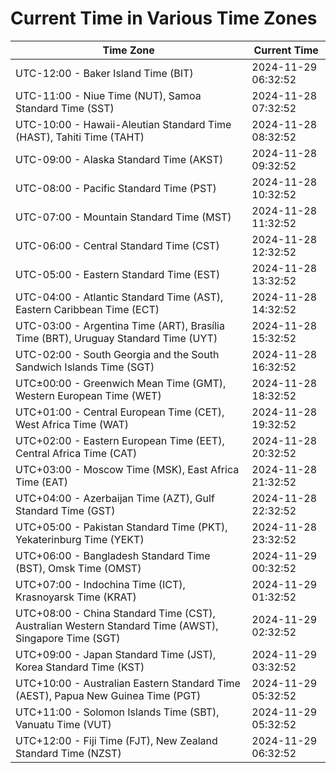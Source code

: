 # Current Time in Various Time Zones

| Time Zone | Current Time |
|-----------|--------------|
| UTC-12:00 - Baker Island Time (BIT) | 2024-11-29 06:32:52 |
| UTC-11:00 - Niue Time (NUT), Samoa Standard Time (SST) | 2024-11-28 07:32:52 |
| UTC-10:00 - Hawaii-Aleutian Standard Time (HAST), Tahiti Time (TAHT) | 2024-11-28 08:32:52 |
| UTC-09:00 - Alaska Standard Time (AKST) | 2024-11-28 09:32:52 |
| UTC-08:00 - Pacific Standard Time (PST) | 2024-11-28 10:32:52 |
| UTC-07:00 - Mountain Standard Time (MST) | 2024-11-28 11:32:52 |
| UTC-06:00 - Central Standard Time (CST) | 2024-11-28 12:32:52 |
| UTC-05:00 - Eastern Standard Time (EST) | 2024-11-28 13:32:52 |
| UTC-04:00 - Atlantic Standard Time (AST), Eastern Caribbean Time (ECT) | 2024-11-28 14:32:52 |
| UTC-03:00 - Argentina Time (ART), Brasília Time (BRT), Uruguay Standard Time (UYT) | 2024-11-28 15:32:52 |
| UTC-02:00 - South Georgia and the South Sandwich Islands Time (SGT) | 2024-11-28 16:32:52 |
| UTC±00:00 - Greenwich Mean Time (GMT), Western European Time (WET) | 2024-11-28 18:32:52 |
| UTC+01:00 - Central European Time (CET), West Africa Time (WAT) | 2024-11-28 19:32:52 |
| UTC+02:00 - Eastern European Time (EET), Central Africa Time (CAT) | 2024-11-28 20:32:52 |
| UTC+03:00 - Moscow Time (MSK), East Africa Time (EAT) | 2024-11-28 21:32:52 |
| UTC+04:00 - Azerbaijan Time (AZT), Gulf Standard Time (GST) | 2024-11-28 22:32:52 |
| UTC+05:00 - Pakistan Standard Time (PKT), Yekaterinburg Time (YEKT) | 2024-11-28 23:32:52 |
| UTC+06:00 - Bangladesh Standard Time (BST), Omsk Time (OMST) | 2024-11-29 00:32:52 |
| UTC+07:00 - Indochina Time (ICT), Krasnoyarsk Time (KRAT) | 2024-11-29 01:32:52 |
| UTC+08:00 - China Standard Time (CST), Australian Western Standard Time (AWST), Singapore Time (SGT) | 2024-11-29 02:32:52 |
| UTC+09:00 - Japan Standard Time (JST), Korea Standard Time (KST) | 2024-11-29 03:32:52 |
| UTC+10:00 - Australian Eastern Standard Time (AEST), Papua New Guinea Time (PGT) | 2024-11-29 05:32:52 |
| UTC+11:00 - Solomon Islands Time (SBT), Vanuatu Time (VUT) | 2024-11-29 05:32:52 |
| UTC+12:00 - Fiji Time (FJT), New Zealand Standard Time (NZST) | 2024-11-29 06:32:52 |
